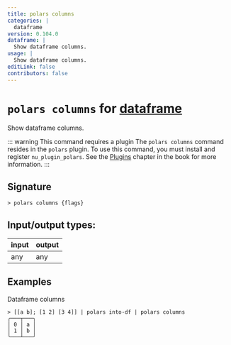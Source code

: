 ```yaml
---
title: polars columns
categories: |
  dataframe
version: 0.104.0
dataframe: |
  Show dataframe columns.
usage: |
  Show dataframe columns.
editLink: false
contributors: false
---
```

<!-- This file is automatically generated. Please edit the command in https://github.com/nushell/nushell instead. -->

# `polars columns` for [dataframe](/commands/categories/dataframe.md)

<div class='command-title'>Show dataframe columns.</div>

::: warning This command requires a plugin
The `polars columns` command resides in the `polars` plugin.
To use this command, you must install and register `nu_plugin_polars`.
See the [Plugins](/book/plugins.html) chapter in the book for more information.
:::


## Signature

```> polars columns {flags} ```


## Input/output types:

| input | output |
| ----- | ------ |
| any   | any    |
## Examples

Dataframe columns
```nu
> [[a b]; [1 2] [3 4]] | polars into-df | polars columns
╭───┬───╮
│ 0 │ a │
│ 1 │ b │
╰───┴───╯

```
